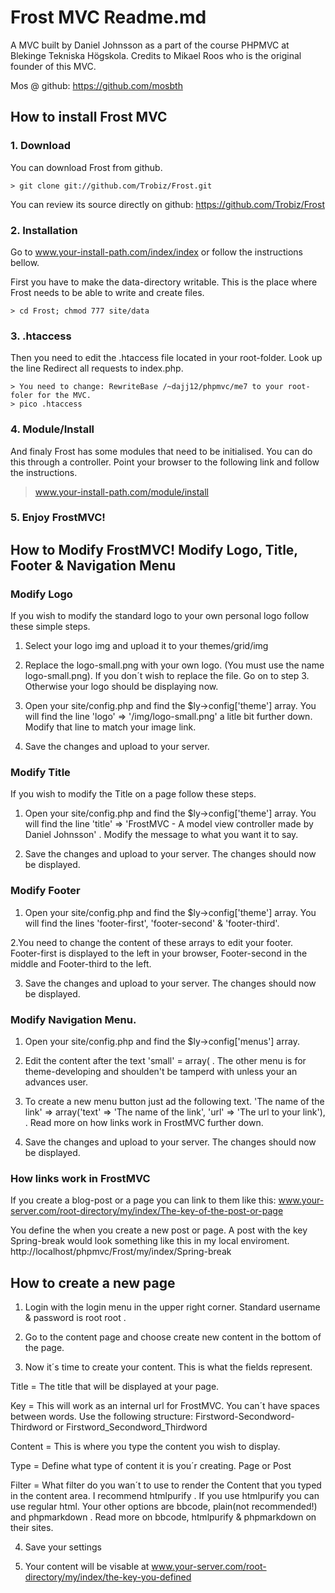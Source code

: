 Frost MVC Readme.md 
====================
A MVC built by Daniel Johnsson as a part of the course PHPMVC at Blekinge Tekniska Högskola.
Credits to Mikael Roos who is the original founder of this MVC.

Mos @ github: https://github.com/mosbth


How to install Frost MVC
---------------------
### 1. Download

You can download Frost from github.

    > git clone git://github.com/Trobiz/Frost.git 

You can review its source directly on github: https://github.com/Trobiz/Frost

### 2. Installation

Go to www.your-install-path.com/index/index or follow the instructions bellow.  

First you have to make the data-directory writable. This is the place where Frost needs to be able to write and create files.

    > cd Frost; chmod 777 site/data 

### 3. .htaccess

Then you need to edit the .htaccess file located in your root-folder. Look up the line Redirect all requests to index.php.

    > You need to change: RewriteBase /~dajj12/phpmvc/me7 to your root-foler for the MVC. 
    > pico .htaccess 

### 4. Module/Install

And finaly Frost has some modules that need to be initialised. You can do this through a controller. Point your browser to the following link and follow the instructions.

   > www.your-install-path.com/module/install 

### 5. Enjoy FrostMVC!



How to Modify FrostMVC!
Modify Logo, Title, Footer & Navigation Menu
---------------------

### Modify Logo

If you wish to modify the standard logo to your own personal logo follow these simple steps.

1. Select your logo img and upload it to your themes/grid/img

2. Replace the logo-small.png with your own logo. (You must use the name logo-small.png). If
you don´t wish to replace the file. Go on to step 3. Otherwise your logo should be displaying now.

3. Open your site/config.php and find the $ly->config['theme'] array. You will find the line 
'logo' => '/img/logo-small.png' a litle bit further down. Modify that line to match your image link.

4. Save the changes and upload to your server. 



### Modify Title

If you wish to modify the Title on a page follow these steps.

1. Open your site/config.php and find the $ly->config['theme'] array. You will find the line 
'title' => 'FrostMVC - A model view controller made by Daniel Johnsson' . Modify the message
to what you want it to say. 

2. Save the changes and upload to your server. The changes should now be displayed. 



### Modify Footer

1. Open your site/config.php and find the $ly->config['theme'] array. You will find the lines
'footer-first', 'footer-second' & 'footer-third'. 

2.You need to change the content of these arrays to edit your footer. Footer-first is displayed
to the left in your browser, Footer-second in the middle and Footer-third to the left.

3. Save the changes and upload to your server. The changes should now be displayed. 



### Modify Navigation Menu.

1. Open your site/config.php and find the $ly->config['menus'] array. 

2. Edit the content after the text 'small' = array( . The other menu is for theme-developing and shoulden't be tamperd with unless your an advances user. 

3. 	To create a new menu button just ad the following text. 'The name of the link' => array('text' => 'The name of the link', 'url' => 'The url to your link'), . Read more on how links work in FrostMVC further down.

4. Save the changes and upload to your server. The changes should now be displayed. 

### How links work in FrostMVC

If you create a blog-post or a page you can link to them like this: www.your-server.com/root-directory/my/index/The-key-of-the-post-or-page

You define the when you create a new post or page. A post with the key Spring-break would look something 
like this in my local enviroment. http://localhost/phpmvc/Frost/my/index/Spring-break


How to create a new page
---------------------

1. Login with the login menu in the upper right corner. Standard username & password is root root .

2. Go to the content page and choose create new content in the bottom of the page.

3. Now it´s time to create your content. This is what the fields represent.

Title = The title that will be displayed at your page.

Key = This will work as an internal url for FrostMVC. You can´t have spaces between words. Use 
the following structure: Firstword-Secondword-Thirdword or Firstword_Secondword_Thirdword 

Content = This is where you type the content you wish to display. 

Type = Define what type of content it is you´r creating. Page or Post

Filter = What filter do you wan´t to use to render the Content that you typed in the content area. I 
recommend htmlpurify . If you use htmlpurify you can use regular html. Your other options are bbcode,
plain(not recommended!) and phpmarkdown . Read more on bbcode, htmlpurify & phpmarkdown on their sites.

4. Save your settings

5. Your content will be visable at www.your-server.com/root-directory/my/index/the-key-you-defined